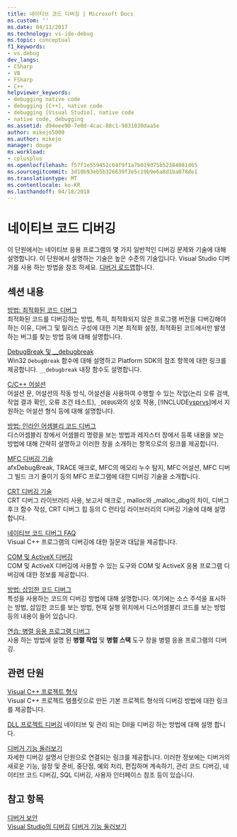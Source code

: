 ```yaml
---
title: 네이티브 코드 디버깅 | Microsoft Docs
ms.custom: ''
ms.date: 04/11/2017
ms.technology: vs-ide-debug
ms.topic: conceptual
f1_keywords:
- vs.debug
dev_langs:
- CSharp
- VB
- FSharp
- C++
helpviewer_keywords:
- debugging native code
- debugging [C++], native code
- debugging [Visual Studio], native code
- native code, debugging
ms.assetid: d94eee90-7e0d-4cac-88c1-9831030daa5e
author: mikejo5000
ms.author: mikejo
manager: douge
ms.workload:
- cplusplus
ms.openlocfilehash: f57f1e559452c64f9f1a7b019d75b52384081d65
ms.sourcegitcommit: 3d10b93eb5b326639f3e5c19b9e6a8d1ba078de1
ms.translationtype: MT
ms.contentlocale: ko-KR
ms.lasthandoff: 04/18/2018
---
```

# <a name="debugging-native-code"></a>네이티브 코드 디버깅
이 단원에서는 네이티브 응용 프로그램의 몇 가지 일반적인 디버깅 문제와 기술에 대해 설명합니다. 이 단원에서 설명하는 기술은 높은 수준의 기술입니다. Visual Studio 디버거를 사용 하는 방법을 참조 하세요. [디버거 로드맵](../debugger/debugger-basics.md)합니다.  
  
## <a name="in-this-section"></a>섹션 내용  
 [방법: 최적화된 코드 디버그](../debugger/how-to-debug-optimized-code.md)  
 최적화된 코드를 디버깅하는 방법, 특히, 최적화되지 않은 프로그램 버전을 디버깅해야 하는 이유, 디버그 및 릴리스 구성에 대한 기본 최적화 설정, 최적화된 코드에서만 발생하는 버그를 찾는 방법 등에 대해 설명합니다.  
  
 [DebugBreak 및 __debugbreak](../debugger/debugbreak-and-debugbreak.md)  
 Win32 `DebugBreak` 함수에 대해 설명하고 Platform SDK의 참조 항목에 대한 링크를 제공합니다. `__debugbreak` 내장 함수도 설명합니다.  
  
 [C/C++ 어설션](../debugger/c-cpp-assertions.md)  
 어설션 문, 어설션의 작동 방식, 어설션을 사용하여 수행할 수 있는 작업(논리 오류 검색, 작업 결과 확인, 오류 조건 테스트), `_DEBUG`와의 상호 작용, [!INCLUDE[vsprvs](../code-quality/includes/vsprvs_md.md)]에서 지원하는 어설션 형식 등에 대해 설명합니다.  
  
 [방법: 인라인 어셈블리 코드 디버그](../debugger/how-to-debug-inline-assembly-code.md)  
 디스어셈블리 창에서 어셈블리 명령을 보는 방법과 레지스터 창에서 등록 내용을 보는 방법에 대해 간략히 설명하고 이러한 창을 소개하는 항목으로의 링크를 제공합니다.  
  
 [MFC 디버깅 기술](../debugger/mfc-debugging-techniques.md)  
 afxDebugBreak, TRACE 매크로, MFC의 메모리 누수 탐지, MFC 어설션, MFC 디버그 빌드 크기 줄이기 등의 MFC 프로그램에 대한 디버깅 기술을 소개합니다.  
  
 [CRT 디버깅 기술](../debugger/crt-debugging-techniques.md)  
 CRT 디버그 라이브러리 사용, 보고서 매크로 , malloc와 _malloc_dbg의 차이, 디버그 후크 함수 작성, CRT 디버그 힙 등의 C 런타임 라이브러리의 디버깅 기술에 대해 설명합니다.  
  
 [네이티브 코드 디버그 FAQ](../debugger/debugging-native-code-faqs.md)  
 Visual C++ 프로그램의 디버깅에 대한 질문과 대답을 제공합니다.  
  
 [COM 및 ActiveX 디버깅](../debugger/com-and-activex-debugging.md)  
 COM 및 ActiveX 디버깅에 사용할 수 있는 도구와 COM 및 ActiveX 응용 프로그램 디버깅에 대한 정보를 제공합니다.  
  
 [방법: 삽입한 코드 디버그](../debugger/how-to-debug-injected-code.md)  
 특성을 사용하는 코드의 디버깅 방법에 대해 설명합니다. 여기에는 소스 주석을 표시하는 방법, 삽입한 코드를 보는 방법, 현재 실행 위치에서 디스어셈블리 코드를 보는 방법 등의 내용이 들어 있습니다.  
  
 [연습: 병렬 응용 프로그램 디버그](../debugger/walkthrough-debugging-a-parallel-application.md)  
 사용 하는 방법에 설명 된 **병렬 작업** 및 **병렬 스택** 도구 창을 병렬 응용 프로그램의 디버깅.  
  
## <a name="related-sections"></a>관련 단원  
 [Visual C++ 프로젝트 형식](../debugger/debugging-preparation-visual-cpp-project-types.md)  
 Visual C++ 프로젝트 템플릿으로 만든 기본 프로젝트 형식의 디버깅 방법에 대한 링크를 제공합니다.  

 [DLL 프로젝트 디버깅](../debugger/debugging-dll-projects.md) 네이티브 및 관리 되는 Dll을 디버깅 하는 방법에 대해 설명 합니다.
  
 [디버거 기능 둘러보기](../debugger/debugger-feature-tour.md)  
 자세한 디버깅 설명서 단원으로 연결되는 링크를 제공합니다. 이러한 정보에는 디버거의 새로운 기능, 설정 및 준비, 중단점, 예외 처리, 편집하며 계속하기, 관리 코드 디버깅, 네이티브 코드 디버깅, SQL 디버깅, 사용자 인터페이스 참조 등이 있습니다.  
  
## <a name="see-also"></a>참고 항목  
 [디버거 보안](../debugger/debugger-security.md)  
 [Visual Studio의 디버깅](../debugger/index.md) [디버거 기능 둘러보기](../debugger/debugger-feature-tour.md)